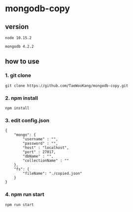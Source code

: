 # mongodb-copy

## version
`
node 10.15.2
`

`
mongodb 4.2.2
`


## how to use

### 1. git clone
`
git clone https://github.com/TaeWooKang/mongodb-copy.git
`
### 2. npm install
`
npm install
`
### 3. edit config.json

    {
        "mongo": {
            "username" : "",
            "password" : "",
            "host" : "localhost",
            "port" : 27017,
            "dbName" : "",
            "collectionName" : ""
        },
        "fs": {
            "fileName": "./copied.json"
        }
    }

### 4. npm run start
`
npm run start
`